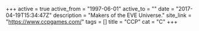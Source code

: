 +++
active = true
active_from = "1997-06-01"
active_to = ""
date = "2017-04-19T15:34:47Z"
description = "Makers of the EVE Universe."
site_link = "https://www.ccpgames.com/"
tags = []
title = "CCP"
cat = "C"
+++
